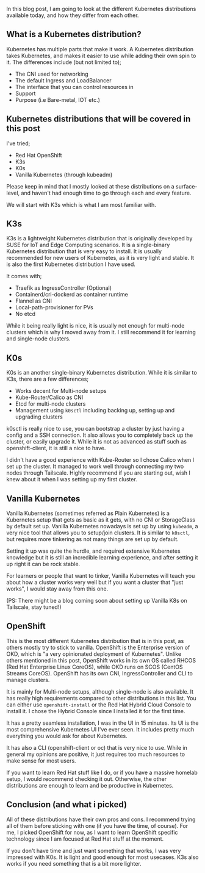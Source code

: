 In this blog post, I am going to look at the different Kubernetes distributions available today, and how they differ from each other. 

## What is a Kubernetes distribution?
Kubernetes has multiple parts that make it work. A Kubernetes distribution takes Kubernetes, and makes it easier to use while adding their own spin to it. The differences include (but not limited to);

* The CNI used for networking
* The default Ingress and LoadBalancer
* The interface that you can control resources in
* Support
* Purpose (i.e Bare-metal, IOT etc.)

## Kubernetes distributions that will be covered in this post
I've tried;

* Red Hat OpenShift
* K3s
* K0s
* Vanilla Kubernetes (through kubeadm)

Please keep in mind that I mostly looked at these distributions on a surface-level, and haven't had enough time to go through each and every feature.

We will start with K3s which is what I am most familiar with.

## K3s
K3s is a lightweight Kubernetes distribution that is originally developed by SUSE for IoT and Edge Computing scenarios. It is a single-binary Kubernetes distribution that is very easy to install. It is usually recommended for new users of Kubernetes, as it is very light and stable. It is also the first Kubernetes distribution I have used.

It comes with;

* Traefik as IngressController (Optional)
* Containerd/cri-dockerd as container runtime
* Flannel as CNI
* Local-path-provisioner for PVs
* No etcd

While it being really light is nice, it is usually not enough for multi-node clusters which is why I moved away from it. I still recommend it for learning and single-node clusters.

## K0s
K0s is an another single-binary Kubernetes distribution. While it is similar to K3s, there are a few differences;

* Works decent for Multi-node setups
* Kube-Router/Calico as CNI
* Etcd for multi-node clusters
* Management using `k0sctl` including backing up, setting up and upgrading clusters

k0sctl is really nice to use, you can bootstrap a cluster by just having a config and a SSH connection. It also allows you to completely back up the cluster, or easily upgrade it. While it is not as advanced as stuff such as openshift-client, it is still a nice to have. 

I didn't have a good experience with Kube-Router so I chose Calico when I set up the cluster. It managed to work well through connecting my two nodes through Tailscale. Highly recommend if you are starting out, wish I knew about it when I was setting up my first cluster.

## Vanilla Kubernetes
Vanilla Kubernetes (sometimes referred as Plain Kubernetes) is a Kubernetes setup that gets as basic as it gets, with no CNI or StorageClass by default set up. Vanilla Kubernetes nowadays is set up by using `kubeadm`, a very nice tool that allows you to setup/join clusters. It is similar to `k0sctl`, but requires more tinkering as not many things are set up by default.

Setting it up was quite the hurdle, and required extensive Kubernetes knowledge but it is still an incredible learning experience, and after setting it up right it can be rock stable.

For learners or people that want to tinker, Vanilla Kubernetes will teach you about how a cluster works very well but if you want a cluster that "just works", I would stay away from this one.

(PS: There might be a blog coming soon about setting up Vanilla K8s on Tailscale, stay tuned!)

## OpenShift
This is the most different Kubernetes distribution that is in this post, as others mostly try to stick to vanilla. OpenShift is the Enterprise version of OKD, which is "a very opinionated deployment of Kubernetes". Unlike others mentioned in this post, OpenShift works in its own OS called RHCOS (Red Hat Enterprise Linux CoreOS), while OKD runs on SCOS (CentOS Streams CoreOS). OpenShift has its own CNI, IngressController and CLI to manage clusters.

It is mainly for Multi-node setups, although single-node is also available. It has really high requirements compared to other distributions in this list. You can either use `openshift-install` or the Red Hat Hybrid Cloud Console to install it. I chose the Hybrid Console since I installed it for the first time.

It has a pretty seamless installation, I was in the UI in 15 minutes. Its UI is the most comprehensive Kubernetes UI I've ever seen. It includes pretty much everything you would ask for about Kubernetes.

It has also a CLI (openshift-client or oc) that is very nice to use. While in general my opinions are positive, it just requires too much resources to make sense for most users.

If you want to learn Red Hat stuff like I do, or if you have a massive homelab setup, I would recommend checking it out. Otherwise, the other distributions are enough to learn and be productive in Kubernetes.


## Conclusion (and what i picked)

All of these distributions have their own pros and cons. I recommend trying all of them before sticking with one (if you have the time, of course). For me, I picked OpenShift for now, as I want to learn OpenShift specific technology since I am focused at Red Hat stuff at the moment.

If you don't have time and just want something that works, I was very impressed with K0s. It is light and good enough for most usecases. K3s also works if you need something that is a bit more lighter.
